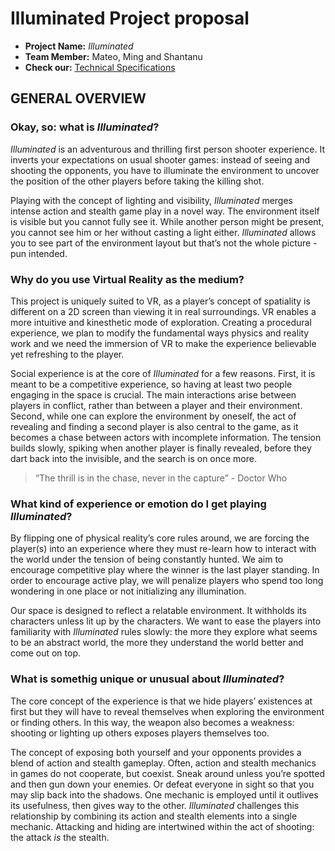   # Illuminated Project proposal

- **Project Name:** *Illuminated*
- **Team Member:** Mateo, Ming and Shantanu
- **Check our:** [Technical Specifications](https://github.com/mjm973/Illuminated/blob/master/technical_specifications.md)


## GENERAL OVERVIEW

### Okay, so: what __is__ *Illuminated*?

*Illuminated* is an adventurous and thrilling first person shooter experience. It inverts your expectations on usual shooter games: instead of seeing and shooting the opponents, you have to illuminate the environment to uncover the position of the other players before taking the killing shot.

Playing with the concept of lighting and visibility, *Illuminated* merges intense action and stealth game play in a novel way. The environment itself is visible but you cannot fully see it. While another person might be present, you cannot see him or her without casting a light either. *Illuminated* allows you to see part of the environment layout but that’s not the whole picture - pun intended.


###  Why do you use Virtual Reality as the medium?

This project is uniquely suited to VR, as a player’s concept of spatiality is different on a 2D screen than viewing it in real surroundings. VR enables a more intuitive and kinesthetic mode of exploration. Creating a procedural experience, we plan to modify the fundamental ways physics and reality work and we need the immersion of VR to make the experience believable yet refreshing to the player.

Social experience is at the core of *Illuminated* for a few reasons. First, it is meant to be a competitive experience, so having at least two people engaging in the space is crucial. The main interactions arise between players in conflict, rather than between a player and their environment. Second, while one can explore the environment by oneself, the act of revealing and finding a second player is also central to the game, as it becomes a chase between actors with incomplete information. The tension builds slowly, spiking when another player is finally revealed, before they dart back into the invisible, and the search is on once more. 

> “The thrill is in the chase, never in the capture” - Doctor Who


### What kind of experience or emotion do I get playing *Illuminated*?

By flipping one of physical reality’s core rules around, we are forcing the player(s) into an experience where they must re-learn how to interact with the world under the tension of being constantly hunted. We aim to encourage competitive play where the winner is the last player standing. In order to encourage active play, we will penalize players who spend too long wondering in one place or not initializing any illumination.

Our space is designed to reflect a relatable environment. It withholds its characters unless lit up by the characters. We want to ease the players into familiarity with *Illuminated* rules slowly: the more they explore what seems to be an abstract world, the more they understand the world better and come out on top.


### What is somethig unique or unusual about *Illuminated*?

The core concept of the experience is that we hide players’ existences at first but they will have to reveal themselves when exploring the environment or finding others. In this way, the weapon also becomes a weakness: shooting or lighting up others exposes players themselves too.

The concept of exposing both yourself and your opponents provides a blend of action and stealth gameplay. Often, action and stealth mechanics in games do not cooperate, but coexist. Sneak around unless you’re spotted and then gun down your enemies. Or defeat everyone in sight so that you may slip back into the shadows. One mechanic is employed until it outlives its usefulness, then gives way to the other. *Illuminated* challenges this relationship by combining its action and stealth elements into a single mechanic. Attacking and hiding are intertwined within the act of shooting: the attack *is* the stealth.
